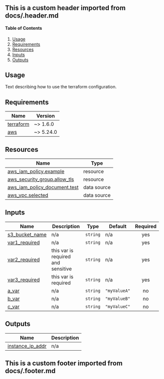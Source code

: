 <!-- BEGIN_TF_DOCS -->
## This is a custom header imported from docs/.header.md

#### Table of Contents
1. [Usage](#usage)
2. [Requirements](#requirements)
3. [Resources](#resources)
4. [Inputs](#inputs)
5. [Outputs](#outputs)

## Usage

Text describing how to use the terraform configuration.

## Requirements

| Name | Version |
|------|---------|
| <a name="requirement_terraform"></a> [terraform](#requirement\_terraform) | ~> 1.6.0 |
| <a name="requirement_aws"></a> [aws](#requirement\_aws) | ~> 5.24.0 |

## Resources

| Name | Type |
|------|------|
| [aws_iam_policy.example](https://registry.terraform.io/providers/hashicorp/aws/latest/docs/resources/iam_policy) | resource |
| [aws_security_group.allow_tls](https://registry.terraform.io/providers/hashicorp/aws/latest/docs/resources/security_group) | resource |
| [aws_iam_policy_document.test](https://registry.terraform.io/providers/hashicorp/aws/latest/docs/data-sources/iam_policy_document) | data source |
| [aws_vpc.selected](https://registry.terraform.io/providers/hashicorp/aws/latest/docs/data-sources/vpc) | data source |

## Inputs

| Name | Description | Type | Default | Required |
|------|-------------|------|---------|:--------:|
| <a name="input_s3_bucket_name"></a> [s3\_bucket\_name](#input\_s3\_bucket\_name) | n/a | `string` | n/a | yes |
| <a name="input_var1_required"></a> [var1\_required](#input\_var1\_required) | n/a | `string` | n/a | yes |
| <a name="input_var2_required"></a> [var2\_required](#input\_var2\_required) | this var is required and sensitive | `string` | n/a | yes |
| <a name="input_var3_required"></a> [var3\_required](#input\_var3\_required) | this var is required | `string` | n/a | yes |
| <a name="input_a_var"></a> [a\_var](#input\_a\_var) | n/a | `string` | `"myValueA"` | no |
| <a name="input_b_var"></a> [b\_var](#input\_b\_var) | n/a | `string` | `"myValueB"` | no |
| <a name="input_c_var"></a> [c\_var](#input\_c\_var) | n/a | `string` | `"myValueC"` | no |

## Outputs

| Name | Description |
|------|-------------|
| <a name="output_instance_ip_addr"></a> [instance\_ip\_addr](#output\_instance\_ip\_addr) | n/a |

## This is a custom footer imported from docs/.footer.md
<!-- END_TF_DOCS -->
